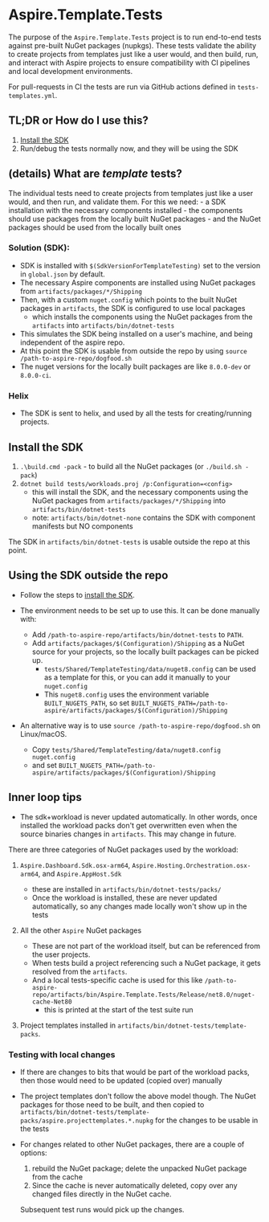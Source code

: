 # Aspire.Template.Tests

The purpose of the `Aspire.Template.Tests` project is to run end-to-end tests against pre-built NuGet packages (nupkgs). These tests validate the ability to create projects from templates just like a user would, and then build, run, and interact with Aspire projects to ensure compatibility with CI pipelines and local development environments.

For pull-requests in CI the tests are run via GitHub actions defined in `tests-templates.yml`.

## TL;DR or How do I use this?

1. [Install the SDK](#install-the-sdk)
2. Run/debug the tests normally now, and they will be using the SDK

## (details) What are *template* tests?

The individual tests need to create projects from templates just like a user would, and then run, and validate them. For this we need:
    - a SDK installation with the necessary components installed
    - the components should use packages from the locally built NuGet packages
    - and the NuGet packages should be used from the locally built ones

### Solution (SDK):

- SDK is installed with `$(SdkVersionForTemplateTesting)` set to the version in `global.json` by default.
- The necessary Aspire components are installed using NuGet packages from `artifacts/packages/*/Shipping`
- Then, with a custom `nuget.config` which points to the built NuGet packages in `artifacts`, the SDK is configured to use local packages
    - which installs the components using the NuGet packages from the `artifacts` into `artifacts/bin/dotnet-tests`
- This simulates the SDK being installed on a user's machine, and being independent of the aspire repo.
- At this point the SDK is usable from outside the repo by using `source /path-to-aspire-repo/dogfood.sh`
- The nuget versions for the locally built packages are like `8.0.0-dev` or `8.0.0-ci`.

### Helix

- The SDK is sent to helix, and used by all the tests for creating/running projects.

## Install the SDK

1. `.\build.cmd -pack` - to build all the NuGet packages (or `./build.sh -pack`)
2. `dotnet build tests/workloads.proj /p:Configuration=<config>`
    - this will install the SDK, and the necessary components using the NuGet packages from `artifacts/packages/*/Shipping` into `artifacts/bin/dotnet-tests`
    - note: `artifacts/bin/dotnet-none` contains the SDK with component manifests but NO components

The SDK in `artifacts/bin/dotnet-tests` is usable outside the repo at this point.

## Using the SDK outside the repo

- Follow the steps to [install the SDK](#install-the-sdk).

- The environment needs to be set up to use this. It can be done manually with:
    - Add `/path-to-aspire-repo/artifacts/bin/dotnet-tests` to `PATH`.
    - Add `artifacts/packages/$(Configuration)/Shipping` as a NuGet source for your projects, so the locally built packages can be picked up.
        - `tests/Shared/TemplateTesting/data/nuget8.config` can be used as a template for this, or you can add it manually to your `nuget.config`
        - This `nuget8.config` uses the environment variable `BUILT_NUGETS_PATH`, so set `BUILT_NUGETS_PATH=/path-to-aspire/artifacts/packages/$(Configuration)/Shipping`

- An alternative way is to use `source /path-to-aspire-repo/dogfood.sh` on Linux/macOS.
    - Copy `tests/Shared/TemplateTesting/data/nuget8.config nuget.config`
    - and set `BUILT_NUGETS_PATH=/path-to-aspire/artifacts/packages/$(Configuration)/Shipping`

## Inner loop tips

- The sdk+workload is never updated automatically. In other words, once installed the workload packs don't get overwritten even when the source binaries changes in `artifacts`. This may change in future.

There are three categories of NuGet packages used by the workload:

1. `Aspire.Dashboard.Sdk.osx-arm64`, `Aspire.Hosting.Orchestration.osx-arm64`, and `Aspire.AppHost.Sdk`
    - these are installed in `artifacts/bin/dotnet-tests/packs/`
    - Once the workload is installed, these are never updated automatically, so any changes made locally won't show up in the tests

2. All the other `Aspire` NuGet packages
    - These are not part of the workload itself, but can be referenced from the user projects.
    - When tests build a project referencing such a NuGet package, it gets resolved from the `artifacts`.
    - And a local tests-specific cache is used for this like `/path-to-aspire-repo/artifacts/bin/Aspire.Template.Tests/Release/net8.0/nuget-cache-Net80`
        - this is printed at the start of the test suite run

3. Project templates installed in `artifacts/bin/dotnet-tests/template-packs`.

### Testing with local changes

- If there are changes to bits that would be part of the workload packs, then those would need to be updated (copied over) manually
- The project templates don't follow the above model though. The NuGet packages for those need to be built, and then copied to `artifacts/bin/dotnet-tests/template-packs/aspire.projecttemplates.*.nupkg` for the changes to be usable in the tests

- For changes related to other NuGet packages, there are a couple of options:
    1. rebuild the NuGet package; delete the unpacked NuGet package from the cache
    2. Since the cache is never automatically deleted, copy over any changed files directly in the NuGet cache.

    Subsequent test runs would pick up the changes.
